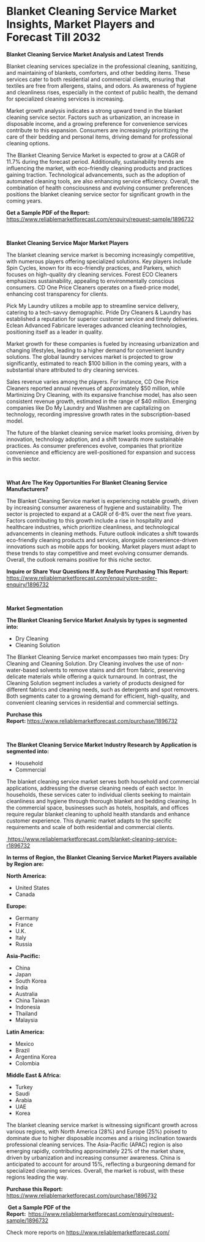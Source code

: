 <p><h1>Blanket Cleaning Service Market Insights, Market Players and Forecast Till 2032</h1></p><p><strong>Blanket Cleaning Service Market Analysis and Latest Trends</strong></p>
<p><p>Blanket cleaning services specialize in the professional cleaning, sanitizing, and maintaining of blankets, comforters, and other bedding items. These services cater to both residential and commercial clients, ensuring that textiles are free from allergens, stains, and odors. As awareness of hygiene and cleanliness rises, especially in the context of public health, the demand for specialized cleaning services is increasing.</p><p>Market growth analysis indicates a strong upward trend in the blanket cleaning service sector. Factors such as urbanization, an increase in disposable income, and a growing preference for convenience services contribute to this expansion. Consumers are increasingly prioritizing the care of their bedding and personal items, driving demand for professional cleaning options.</p><p>The Blanket Cleaning Service Market is expected to grow at a CAGR of 11.7% during the forecast period. Additionally, sustainability trends are influencing the market, with eco-friendly cleaning products and practices gaining traction. Technological advancements, such as the adoption of automated cleaning tools, are also enhancing service efficiency. Overall, the combination of health consciousness and evolving consumer preferences positions the blanket cleaning service sector for significant growth in the coming years.</p></p>
<p><strong>Get a Sample PDF of the Report:&nbsp;</strong> <a href="https://www.reliablemarketforecast.com/enquiry/request-sample/1896732?utm_campaign=1903&utm_medium=2&utm_source=Github&utm_content=ia&utm_term=11032025&utm_id=blanket-cleaning-service">https://www.reliablemarketforecast.com/enquiry/request-sample/1896732</a></p>
<p>&nbsp;</p>
<p><strong>Blanket Cleaning Service Major Market Players</strong></p>
<p><p>The blanket cleaning service market is becoming increasingly competitive, with numerous players offering specialized solutions. Key players include Spin Cycles, known for its eco-friendly practices, and Parkers, which focuses on high-quality dry cleaning services. Forest ECO Cleaners emphasizes sustainability, appealing to environmentally conscious consumers. CD One Price Cleaners operates on a fixed-price model, enhancing cost transparency for clients.</p><p>Pick My Laundry utilizes a mobile app to streamline service delivery, catering to a tech-savvy demographic. Pride Dry Cleaners & Laundry has established a reputation for superior customer service and timely deliveries. Eclean Advanced Fabricare leverages advanced cleaning technologies, positioning itself as a leader in quality.</p><p>Market growth for these companies is fueled by increasing urbanization and changing lifestyles, leading to a higher demand for convenient laundry solutions. The global laundry services market is projected to grow significantly, estimated to reach $100 billion in the coming years, with a substantial share attributed to dry cleaning services.</p><p>Sales revenue varies among the players. For instance, CD One Price Cleaners reported annual revenues of approximately $50 million, while Martinizing Dry Cleaning, with its expansive franchise model, has also seen consistent revenue growth, estimated in the range of $40 million. Emerging companies like Do My Laundry and Washmen are capitalizing on technology, recording impressive growth rates in the subscription-based model.</p><p>The future of the blanket cleaning service market looks promising, driven by innovation, technology adoption, and a shift towards more sustainable practices. As consumer preferences evolve, companies that prioritize convenience and efficiency are well-positioned for expansion and success in this sector.</p></p>
<p>&nbsp;</p>
<p><strong>What Are The Key Opportunities For Blanket Cleaning Service Manufacturers?</strong></p>
<p><p>The Blanket Cleaning Service market is experiencing notable growth, driven by increasing consumer awareness of hygiene and sustainability. The sector is projected to expand at a CAGR of 6-8% over the next five years. Factors contributing to this growth include a rise in hospitality and healthcare industries, which prioritize cleanliness, and technological advancements in cleaning methods. Future outlook indicates a shift towards eco-friendly cleaning products and services, alongside convenience-driven innovations such as mobile apps for booking. Market players must adapt to these trends to stay competitive and meet evolving consumer demands. Overall, the outlook remains positive for this niche sector.</p></p>
<p><strong>Inquire or Share Your Questions If Any Before Purchasing This Report:</strong> <a href="https://www.reliablemarketforecast.com/enquiry/pre-order-enquiry/1896732?utm_campaign=1903&utm_medium=2&utm_source=Github&utm_content=ia&utm_term=11032025&utm_id=blanket-cleaning-service">https://www.reliablemarketforecast.com/enquiry/pre-order-enquiry/1896732</a></p>
<p>&nbsp;</p>
<p><strong>Market Segmentation</strong></p>
<p><strong>The Blanket Cleaning Service Market Analysis by types is segmented into:</strong></p>
<p><ul><li>Dry Cleaning</li><li>Cleaning Solution</li></ul></p>
<p><p>The Blanket Cleaning Service market encompasses two main types: Dry Cleaning and Cleaning Solution. Dry Cleaning involves the use of non-water-based solvents to remove stains and dirt from fabric, preserving delicate materials while offering a quick turnaround. In contrast, the Cleaning Solution segment includes a variety of products designed for different fabrics and cleaning needs, such as detergents and spot removers. Both segments cater to a growing demand for efficient, high-quality, and convenient cleaning services in residential and commercial settings.</p></p>
<p><strong>Purchase this Report:&nbsp;</strong><a href="https://www.reliablemarketforecast.com/purchase/1896732?utm_campaign=1903&utm_medium=2&utm_source=Github&utm_content=ia&utm_term=11032025&utm_id=blanket-cleaning-service">https://www.reliablemarketforecast.com/purchase/1896732</a></p>
<p>&nbsp;</p>
<p><strong>The Blanket Cleaning Service Market Industry Research by Application is segmented into:</strong></p>
<p><ul><li>Household</li><li>Commercial</li></ul></p>
<p><p>The blanket cleaning service market serves both household and commercial applications, addressing the diverse cleaning needs of each sector. In households, these services cater to individual clients seeking to maintain cleanliness and hygiene through thorough blanket and bedding cleaning. In the commercial space, businesses such as hotels, hospitals, and offices require regular blanket cleaning to uphold health standards and enhance customer experience. This dynamic market adapts to the specific requirements and scale of both residential and commercial clients.</p></p>
<p><a href="https://www.reliablemarketforecast.com/blanket-cleaning-service-r1896732?utm_campaign=1903&utm_medium=2&utm_source=Github&utm_content=ia&utm_term=11032025&utm_id=blanket-cleaning-service">&nbsp;https://www.reliablemarketforecast.com/blanket-cleaning-service-r1896732</a></p>
<p><strong>In terms of Region, the Blanket Cleaning Service Market Players available by Region are:</strong></p>
<p>
    <p> <strong> North America: </strong>
        <ul>
            <li>United States</li>
            <li>Canada</li>
        </ul>
        </p> 
    <p> <strong> Europe: </strong>
        <ul>
            <li>Germany</li>
            <li>France</li>
            <li>U.K.</li>
            <li>Italy</li>
            <li>Russia</li>
        </ul>
        </p> 
    <p> <strong> Asia-Pacific: </strong>
        <ul>
            <li>China</li>
            <li>Japan</li>
            <li>South Korea</li>
            <li>India</li>
            <li>Australia</li>
            <li>China Taiwan</li>
            <li>Indonesia</li>
            <li>Thailand</li>
            <li>Malaysia</li>
        </ul>
        </p> 
    <p> <strong> Latin America: </strong>
        <ul>
            <li>Mexico</li>
            <li>Brazil</li>
            <li>Argentina Korea</li>
            <li>Colombia</li>
        </ul>
        </p> 
    <p> <strong> Middle East & Africa: </strong>
        <ul>
            <li>Turkey</li>
            <li>Saudi</li>
            <li>Arabia</li>
            <li>UAE</li>
            <li>Korea</li>
        </ul>
    </p>
    </p>
<p><p>The blanket cleaning service market is witnessing significant growth across various regions, with North America (28%) and Europe (25%) poised to dominate due to higher disposable incomes and a rising inclination towards professional cleaning services. The Asia-Pacific (APAC) region is also emerging rapidly, contributing approximately 22% of the market share, driven by urbanization and increasing consumer awareness. China is anticipated to account for around 15%, reflecting a burgeoning demand for specialized cleaning services. Overall, the market is robust, with these regions leading the way.</p></p>
<p><strong>Purchase this Report: </strong><a href="https://www.reliablemarketforecast.com/purchase/1896732?utm_campaign=1903&utm_medium=2&utm_source=Github&utm_content=ia&utm_term=11032025&utm_id=blanket-cleaning-service">https://www.reliablemarketforecast.com/purchase/1896732</a></p>
<p>&nbsp;<strong>Get a Sample PDF of the Report:&nbsp;&nbsp;</strong><a href="https://www.reliablemarketforecast.com/enquiry/request-sample/1896732?utm_campaign=1903&utm_medium=2&utm_source=Github&utm_content=ia&utm_term=11032025&utm_id=blanket-cleaning-service">https://www.reliablemarketforecast.com/enquiry/request-sample/1896732</a></p>
<p><strong></strong></p>
<p>Check more reports on <a href="https://www.reliablemarketforecast.com/?utm_campaign=1903&utm_medium=2&utm_source=Github&utm_content=ia&utm_term=11032025&utm_id=blanket-cleaning-service">https://www.reliablemarketforecast.com/</a></p>